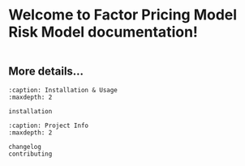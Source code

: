 # Welcome to Factor Pricing Model Risk Model documentation!

```{include} ../../README.md

```

## More details...

```{toctree}
:caption: Installation & Usage
:maxdepth: 2

installation
```

```{toctree}
:caption: Project Info
:maxdepth: 2

changelog
contributing
```
